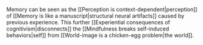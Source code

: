 ---
---

Memory can be seen as the [[Perception is context-dependent|perception]] of [[Memory is like a manuscript|structural neural artifacts]] caused by previous experience. This further [[Experiential consequences of cognitivism|disconnects]] the [[Mindfulness breaks self-induced behaviors|self]] from [[World-image is a chicken-egg problem|the world]].